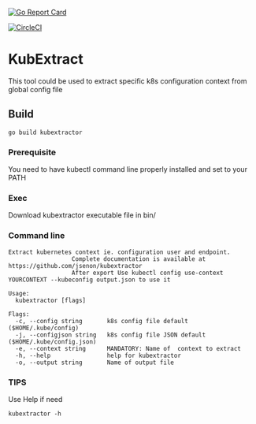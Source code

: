 [![Go Report Card](https://goreportcard.com/badge/github.com/jsenon/kubextractor)](https://goreportcard.com/report/github.com/jsenon/kubextractor)

[![CircleCI](https://circleci.com/gh/jsenon/kubextractor.svg?style=svg&circle-token=a8df7aa6e5450279a39e313b309dfd869472c9a5)](https://circleci.com/gh/jsenon/kubextractor)

# KubExtract

This tool could be used to extract specific k8s configuration context from global config file

## Build

```
go build kubextractor
```

### Prerequisite

You need to have kubectl command line properly installed and set to your PATH

### Exec

Download kubextractor executable file in bin/

### Command line

```
Extract kubernetes context ie. configuration user and endpoint.
				  Complete documentation is available at https://github.com/jsenon/kubextractor
				  After export Use kubectl config use-context YOURCONTEXT --kubeconfig output.json to use it

Usage:
  kubextractor [flags]

Flags:
  -c, --config string       k8s config file default ($HOME/.kube/config)
  -j, --configjson string   k8s config file JSON default ($HOME/.kube/config.json)
  -e, --context string      MANDATORY: Name of  context to extract
  -h, --help                help for kubextractor
  -o, --output string       Name of output file
  ```
  

### TIPS

Use Help if need

```
kubextractor -h
```

